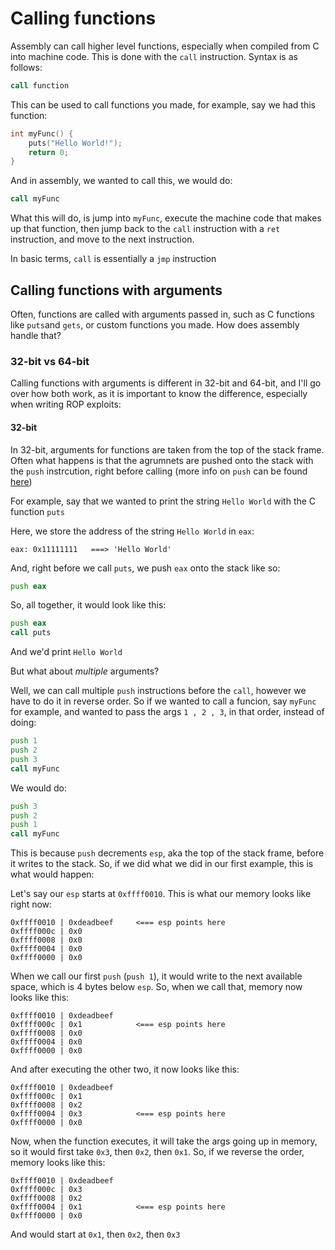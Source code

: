 # Calling functions

Assembly can call higher level functions, especially when compiled from C into machine code. This is done with the `call` instruction. Syntax is as follows:

```asm
call function
```

This can be used to call functions you made, for example, say we had this function:
```c
int myFunc() {
    puts("Hello World!");
    return 0;
}
```

And in assembly, we wanted to call this, we would do:

```asm
call myFunc
```

What this will do, is jump into `myFunc`, execute the machine code that makes up that function, then jump back to the `call` instruction with a `ret` instruction, and move to the next instruction. 

In basic terms, `call` is essentially a `jmp` instruction

## Calling functions with arguments

Often, functions are called with arguments passed in, such as C functions like `puts`and `gets`, or custom functions you made. How does assembly handle that?

### 32-bit vs 64-bit

Calling functions with arguments is different in 32-bit and 64-bit, and I'll go over how both work, as it is important to know the difference, especially when writing ROP exploits:

#### 32-bit

In 32-bit, arguments for functions are taken from the top of the stack frame. Often what happens is that the agrumnets are pushed onto the stack with the `push` instrcution, right before calling (more info on `push` can be found [here](https://github.com/sashaCTF/pwn-rev-notes/blob/master/reverse-engineering/assembly-language/dealing-with-data.md#push))

For example, say that we wanted to print the string `Hello World` with the C function `puts`

Here, we store the address of the string `Hello World` in `eax`:

```
eax: 0x11111111   ===> 'Hello World'
```

And, right before we call `puts`, we push `eax` onto the stack like so:

```asm
push eax
```

So, all together, it would look like this:

```asm
push eax
call puts
```

And we'd print `Hello World`

But what about *multiple* arguments?

Well, we can call multiple `push` instructions before the `call`, however we have to do it in reverse order. So if we wanted to call a funcion, say `myFunc` for example, and wanted to pass the args `1 , 2 , 3`, in that order, instead of doing:
```asm
push 1
push 2
push 3
call myFunc
```

We would do:
```asm
push 3
push 2
push 1
call myFunc
```

This is because `push` decrements `esp`, aka the top of the stack frame, before it writes to the stack. So, if we did what we did in our first example, this is what would happen:

Let's say our `esp` starts at `0xffff0010`. This is what our memory looks like right now:
```
0xffff0010 | 0xdeadbeef     <=== esp points here
0xffff000c | 0x0
0xffff0008 | 0x0
0xffff0004 | 0x0
0xffff0000 | 0x0
```
When we call our first `push` (`push 1`), it would write to the next available space, which is 4 bytes below `esp`. So, when we call that, memory now looks like this:
```
0xffff0010 | 0xdeadbeef
0xffff000c | 0x1            <=== esp points here
0xffff0008 | 0x0
0xffff0004 | 0x0
0xffff0000 | 0x0
```
And after executing the other two, it now looks like this:
```
0xffff0010 | 0xdeadbeef
0xffff000c | 0x1
0xffff0008 | 0x2
0xffff0004 | 0x3            <=== esp points here
0xffff0000 | 0x0
```
Now, when the function executes, it will take the args going up in memory, so it would first take `0x3`, then `0x2`, then `0x1`. So, if we reverse the order, memory looks like this:
```
0xffff0010 | 0xdeadbeef
0xffff000c | 0x3
0xffff0008 | 0x2
0xffff0004 | 0x1            <=== esp points here
0xffff0000 | 0x0
```
And would start at `0x1`, then `0x2`, then `0x3`



